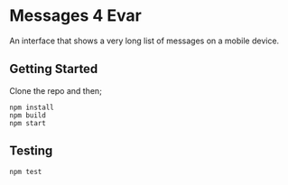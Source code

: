 # Messages 4 Evar

 An interface that shows a very long list of messages on a mobile device.
 
 ## Getting Started
 
 Clone the repo and then;
 
 ```
 npm install
 npm build
 npm start
 ```
 
 ## Testing
 
 ```
 npm test
 ```

